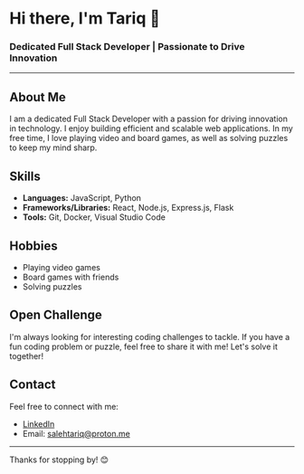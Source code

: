 # Hi there, I'm Tariq 👋

### Dedicated Full Stack Developer | Passionate to Drive Innovation

---

## About Me
I am a dedicated Full Stack Developer with a passion for driving innovation in technology. I enjoy building efficient and scalable web applications. In my free time, I love playing video and board games, as well as solving puzzles to keep my mind sharp.

## Skills
- **Languages:** JavaScript, Python
- **Frameworks/Libraries:** React, Node.js, Express.js, Flask
- **Tools:** Git, Docker, Visual Studio Code

## Hobbies
- Playing video games
- Board games with friends
- Solving puzzles

## Open Challenge
I'm always looking for interesting coding challenges to tackle. If you have a fun coding problem or puzzle, feel free to share it with me! Let's solve it together!

## Contact
Feel free to connect with me:
- [LinkedIn](https://www.linkedin.com/in/saleh-tariq/)
- Email: [salehtariq@proton.me](mailto:salehtariq@proton.me)

---

Thanks for stopping by! 😊
